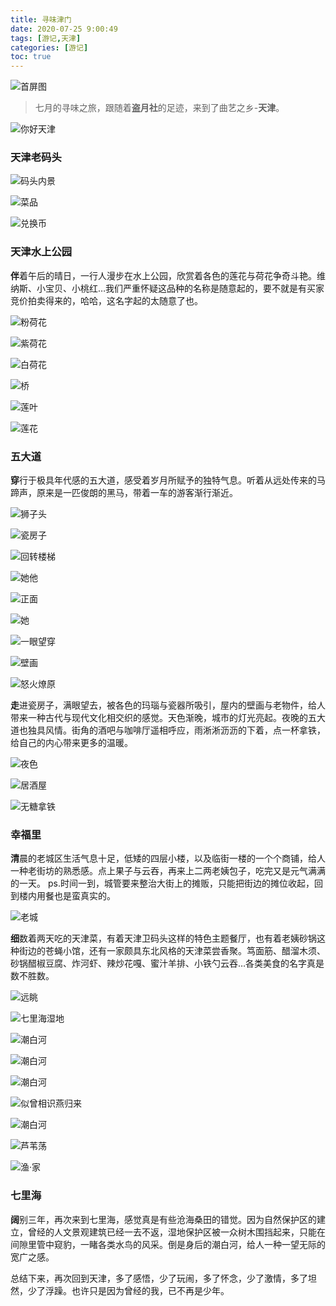 ```yaml
---
title: 寻味津门
date: 2020-07-25 9:00:49
tags: [游记,天津]
categories: [游记]
toc: true
---
```


![首屏图](https://s1.ax1x.com/2020/07/28/akXZJH.jpg)

<!-- more -->

> 七月的寻味之旅，跟随着**盗月社**的足迹，来到了曲艺之乡-**天津**。

![你好天津](https://s1.ax1x.com/2020/07/28/akfbqA.jpg)

### 天津老码头

![码头内景](https://s1.ax1x.com/2020/07/28/akf7KH.jpg)

![菜品](https://s1.ax1x.com/2020/07/28/akfHrd.jpg)

![兑换币](https://s1.ax1x.com/2020/07/28/akfvPf.jpg)

### 天津水上公园

**伴**着午后的晴日，一行人漫步在水上公园，欣赏着各色的莲花与荷花争奇斗艳。维纳斯、小宝贝、小桃红…我们严重怀疑这品种的名称是随意起的，要不就是有买家竞价拍卖得来的，哈哈，这名字起的太随意了也。

![粉荷花](https://s1.ax1x.com/2020/07/28/akfoxe.jpg)

![紫荷花](https://s1.ax1x.com/2020/07/28/akh9MQ.jpg)

![白荷花](https://s1.ax1x.com/2020/07/28/akfOat.jpg)

![桥](https://s1.ax1x.com/2020/07/28/akfXIP.jpg)

![莲叶](https://s1.ax1x.com/2020/07/28/akfxG8.jpg)

![莲花](https://s1.ax1x.com/2020/07/28/akhSxg.jpg)

### 五大道

**穿**行于极具年代感的五大道，感受着岁月所赋予的独特气息。听着从远处传来的马蹄声，原来是一匹俊朗的黑马，带着一车的游客渐行渐近。

![狮子头](https://s1.ax1x.com/2020/07/28/akhPqs.jpg)

![瓷房子](https://s1.ax1x.com/2020/07/28/akhFZn.jpg)

![回转楼梯](https://s1.ax1x.com/2020/07/28/akhAI0.jpg)

![她他](https://s1.ax1x.com/2020/07/28/akhZGT.jpg)

![正面](https://s1.ax1x.com/2020/07/28/akhmzF.jpg)

![她](https://s1.ax1x.com/2020/07/28/akheRU.jpg)

![一眼望穿](https://s1.ax1x.com/2020/07/28/akhuM4.jpg)

![壁画](https://s1.ax1x.com/2020/07/28/akhasH.jpg)

![怒火燎原](https://s1.ax1x.com/2020/07/28/akhKsJ.jpg)

**走**进瓷房子，满眼望去，被各色的玛瑙与瓷器所吸引，屋内的壁画与老物件，给人带来一种古代与现代文化相交织的感觉。天色渐晚，城市的灯光亮起。夜晚的五大道也独具风情。街角的酒吧与咖啡厅遥相呼应，雨淅淅沥沥的下着，点一杯拿铁，给自己的内心带来更多的温暖。

![夜色](https://s1.ax1x.com/2020/07/28/akhViV.jpg)

![居酒屋](https://s1.ax1x.com/2020/07/28/akfzRS.jpg)

![无糖拿铁](https://s1.ax1x.com/2020/07/28/akhCrj.jpg)

### 幸福里

**清**晨的老城区生活气息十足，低矮的四层小楼，以及临街一楼的一个个商铺，给人一种老街坊的熟悉感。点上果子与云吞，再来上二两老姨包子，吃完又是元气满满的一天。
ps.时间一到，城管要来整治大街上的摊贩，只能把街边的摊位收起，回到楼内用餐也是蛮真实的。

![老城](https://s1.ax1x.com/2020/07/28/akhkaq.jpg)

**细**数着两天吃的天津菜，有着天津卫码头这样的特色主题餐厅，也有着老姨砂锅这种街边的苍蝇小馆，还有一家颇具东北风格的天津菜尝香聚。笃面筋、醋溜木须、砂锅醋椒豆腐、炸河虾、辣炒花嘎、蜜汁羊排、小铁勺云吞…各类美食的名字真是数不胜数。

![远眺](https://s1.ax1x.com/2020/07/28/akhML9.jpg)

![七里海湿地](https://s1.ax1x.com/2020/07/28/akh1d1.jpg)

![潮白河](https://s1.ax1x.com/2020/07/28/akhYRO.jpg)

![潮白河](https://s1.ax1x.com/2020/07/28/akh3Ix.jpg)

![潮白河](https://s1.ax1x.com/2020/07/28/akhGi6.jpg)

![似曾相识燕归来](https://s1.ax1x.com/2020/07/28/akhJJK.jpg)

![潮白河](https://s1.ax1x.com/2020/07/28/akhtzD.jpg)

![芦苇荡](https://s1.ax1x.com/2020/07/28/akhdLd.jpg)

![渔·家](https://s1.ax1x.com/2020/07/28/akhUQe.jpg)

### 七里海

**阔**别三年，再次来到七里海，感觉真是有些沧海桑田的错觉。因为自然保护区的建立，曾经的人文景观建筑已经一去不返，湿地保护区被一众树木围挡起来，只能在间隙里管中窥豹，一睹各类水鸟的风采。倒是身后的潮白河，给人一种一望无际的宽广之感。

总结下来，再次回到天津，多了感悟，少了玩闹，多了怀念，少了激情，多了坦然，少了浮躁。也许只是因为曾经的我，已不再是少年。
